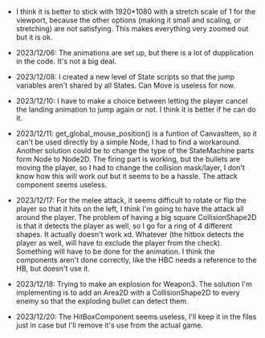 - I think it is better to stick with 1920*1080 with a stretch scale of 1 for the viewport,
	because the other options (making it small and scaling, or stretching) are not satisfying.
	This makes everything very zoomed out but it is ok.

- 2023/12/06: The animations are set up, but there is a lot of dupplication in the code. It's not a big deal.

- 2023/12/08: I created a new level of State scripts so that the jump variables aren't shared by all States.
	Can Move is useless for now.

- 2023/12/10: I have to make a choice between letting the player cancel the landing animation to jump again or not.
	I think it is better if he can do it.

- 2023/12/11: get_global_mouse_position() is a funtion of CanvasItem, so it can't be used directly by a simple Node,
	I had to find a workaround. Another solution could be to change the type of the StateMachine parts
	form Node to Node2D.
	The firing part is working, but the bullets are moving the player, so I had to change the collision mask/layer,
	I don't know how this will work out but it seems to be a hassle.
	The attack component seems useless.

- 2023/12/17: For the melee attack, it seems difficult to rotate or flip the player so that it hits on the left,
	I think I'm going to have the attack all around the player. The problem of having a big square CollisionShape2D
	is that it detects the player as well, so I go for a ring of 4 different shapes. It actually doesn't work xd.
	Whatever (the hitbox detects the player as well, will have to exclude the player from the check).
	Something will have to be done for the animation.
	I think the components aren't done correctly, like the HBC needs a reference to the HB, but doesn't use it.

- 2023/12/18: Trying to make an explosion for Weapon3. The solution I'm implementing is to add an Area2D with
	a CollisionShape2D to every enemy so that the exploding bullet can detect them.

- 2023/12/20: The HitBoxComponent seems useless, I'll keep it in the files just in case but I'll remove it's use
	from the actual game.
